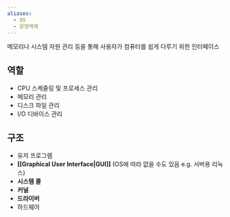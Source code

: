 ```yaml
---
aliases:
  - OS
  - 운영체제
---
```

메모리나 시스템 자원 관리 등을 통해 사용자가 컴퓨터를 쉽게 다루기 위한 인터페이스

## 역할
- CPU 스케줄링 및 프로세스 관리
- 메모리 관리
- 디스크 파일 관리
- I/O 디바이스 관리
## 구조
- 유저 프로그램
- **[[Graphical User Interface|GUI]]** (OS에 따라 없을 수도 있음 e.g. 서버용 리눅스)
- **시스템 콜**
- **커널**
- **드라이버**
- 하드웨어